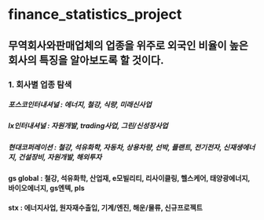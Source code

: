 # finance_statistics_project

## 무역회사와판매업체의 업종을 위주로 외국인 비율이 높은 회사의 특징을 알아보도록 할 것이다.

### 1. 회사별 업종 탐색

##### 포스코인터내셔널 : 에너지, 철강, 식량, 미래신사업
##### lx인터내셔널 : 자원개발, trading사업, 그린/신성장사업
##### 현대코퍼레이션 : 철강, 석유화학, 자동차, 상용차량, 선박, 플랜트, 전기전자, 신재생에너지, 건설장비, 자원개발, 해외투자
#### gs global : 철강, 석유화학, 산업재, e모빌리티, 리사이클링, 헬스케어, 태양광에너지, 바이오에너지, gs엔텍, pls
#### stx : 에너지사업, 원자재수출입, 기계/엔진, 해운/물류, 신규프로젝트
